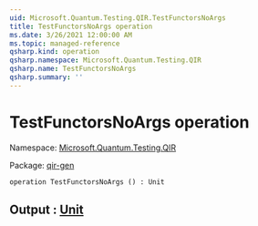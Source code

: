 ```yaml
---
uid: Microsoft.Quantum.Testing.QIR.TestFunctorsNoArgs
title: TestFunctorsNoArgs operation
ms.date: 3/26/2021 12:00:00 AM
ms.topic: managed-reference
qsharp.kind: operation
qsharp.namespace: Microsoft.Quantum.Testing.QIR
qsharp.name: TestFunctorsNoArgs
qsharp.summary: ''
---
```


# TestFunctorsNoArgs operation

Namespace: [Microsoft.Quantum.Testing.QIR](xref:Microsoft.Quantum.Testing.QIR)

Package: [qir-gen](https://nuget.org/packages/qir-gen)




```qsharp
operation TestFunctorsNoArgs () : Unit
```


## Output : [Unit](xref:microsoft.quantum.lang-ref.unit)

